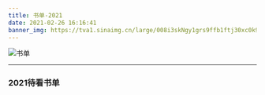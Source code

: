 ```yaml
---
title: 书单-2021
date: 2021-02-26 16:16:41
banner_img: https://tva1.sinaimg.cn/large/008i3skNgy1grs9ffb1ftj30xc0k9dmk.jpg
---
```




![书单](/img/pageimg/book-2021.png)







---







### 2021待看书单
